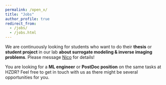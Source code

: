 ```yaml
---
permalink: /open_x/
title: "Jobs"
author_profile: true
redirect_from: 
  - /jobs/
  - /jobs.html
---
```



We are continuously looking for students who want to do their **thesis** or **student project** in our lab **about surrogate modeling & inverse imaging problems**. Please message [Nico](mailto:n.hoffmann@hzdr.de) for details!

You are looking for a **ML engineer** or **PostDoc position** on the same tasks at HZDR? Feel free to get in touch with us as there might be several opportunities for you.
